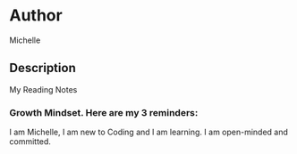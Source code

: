 # Author
Michelle 

## Description
My Reading Notes

### Growth Mindset. Here are my 3 reminders:
I am Michelle, I am new to Coding and I am learning. I am open-minded and committed.
